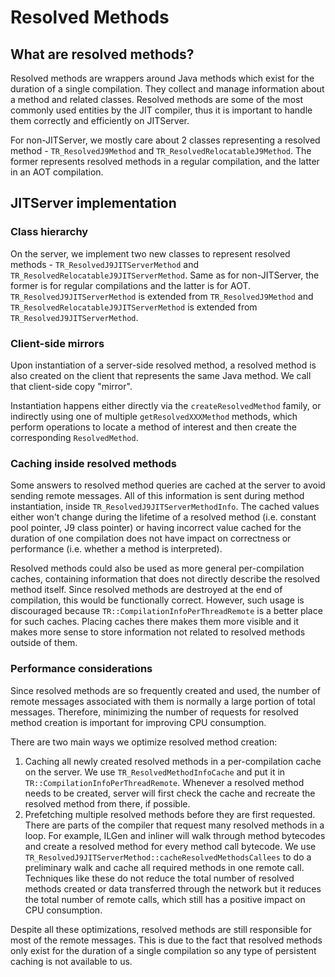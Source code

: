 <!--
Copyright (c) 2018, 2021 IBM Corp. and others

This program and the accompanying materials are made available under
the terms of the Eclipse Public License 2.0 which accompanies this
distribution and is available at https://www.eclipse.org/legal/epl-2.0/
or the Apache License, Version 2.0 which accompanies this distribution and
is available at https://www.apache.org/licenses/LICENSE-2.0.

This Source Code may also be made available under the following
Secondary Licenses when the conditions for such availability set
forth in the Eclipse Public License, v. 2.0 are satisfied: GNU
General Public License, version 2 with the GNU Classpath
Exception [1] and GNU General Public License, version 2 with the
OpenJDK Assembly Exception [2].

[1] https://www.gnu.org/software/classpath/license.html
[2] http://openjdk.java.net/legal/assembly-exception.html

SPDX-License-Identifier: EPL-2.0 OR Apache-2.0 OR GPL-2.0 WITH Classpath-exception-2.0 OR LicenseRef-GPL-2.0 WITH Assembly-exception
-->

# Resolved Methods

## What are resolved methods?

Resolved methods are wrappers around Java methods which exist for the duration of a single compilation. They collect and manage information about a method and related classes.
Resolved methods are some of the most commonly used entities by the JIT compiler, thus it is important to handle them correctly and efficiently on JITServer.

For non-JITServer, we mostly care about 2 classes representing a resolved method - `TR_ResolvedJ9Method` and `TR_ResolvedRelocatableJ9Method`.
The former represents resolved methods in a regular compilation, and the latter in an AOT compilation.

## JITServer implementation

### Class hierarchy

On the server, we implement two new classes to represent resolved methods - `TR_ResolvedJ9JITServerMethod` and `TR_ResolvedRelocatableJ9JITServerMethod`.
Same as for non-JITServer, the former is for regular compilations and the latter is for AOT. `TR_ResolvedJ9JITServerMethod` is extended from `TR_ResolvedJ9Method` and
`TR_ResolvedRelocatableJ9JITServerMethod` is extended from `TR_ResolvedJ9JITServerMethod`.

### Client-side mirrors

Upon instantiation of a server-side resolved method, a resolved method is also created on the client that represents the same Java method. We call that client-side copy "mirror".

Instantiation happens either directly via the `createResolvedMethod` family, or indirectly using one of multiple `getResolvedXXXMethod` methods, which perform operations to locate a method of interest and then create the corresponding `ResolvedMethod`.

### Caching inside resolved methods

Some answers to resolved method queries are cached at the server to avoid sending remote messages.
All of this information is sent during method instantiation, inside `TR_ResolvedJ9JITServerMethodInfo`.
The cached values either won't change during the lifetime of a resolved method (i.e. constant pool pointer, J9 class pointer)
or having incorrect value cached for the duration of one compilation does not have impact on correctness or performance (i.e. whether a method is interpreted).

Resolved methods could also be used as more general per-compilation caches, containing information that does not directly describe the resolved method itself.
Since resolved methods are destroyed at the end of compilation, this would be functionally correct.
However, such usage is discouraged because `TR::CompilationInfoPerThreadRemote` is a better place for such caches. Placing caches there makes them more visible
and it makes more sense to store information not related to resolved methods outside of them.

### Performance considerations

Since resolved methods are so frequently created and used, the number of remote messages associated with them is normally a large portion of total messages. Therefore, minimizing the number of requests for resolved method creation is important for improving CPU consumption.

There are two main ways we optimize resolved method creation:

1. Caching all newly created resolved methods in a per-compilation cache on the server. We use `TR_ResolvedMethodInfoCache` and put it in `TR::CompilationInfoPerThreadRemote`.
Whenever a resolved method needs to be created, server will first check the cache and recreate the resolved method from there, if possible.
2. Prefetching multiple resolved methods before they are first requested. There are parts of the compiler that request many resolved methods in a loop.
For example, ILGen and inliner will walk through method bytecodes and create a resolved method for every method call bytecode.
We use `TR_ResolvedJ9JITServerMethod::cacheResolvedMethodsCallees` to do a preliminary walk and cache all required methods in one remote call.
Techniques like these do not reduce the total number of resolved methods created or data transferred through the network but it reduces the total number of remote calls,
which still has a positive impact on CPU consumption.

Despite all these optimizations, resolved methods are still responsible for most of the remote messages. This is due to the fact that resolved methods only exist
for the duration of a single compilation so any type of persistent caching is not available to us.
